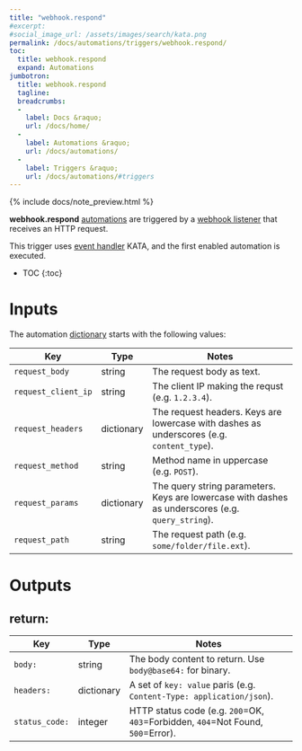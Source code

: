 ```yaml
---
title: "webhook.respond"
#excerpt: 
#social_image_url: /assets/images/search/kata.png
permalink: /docs/automations/triggers/webhook.respond/
toc:
  title: webhook.respond
  expand: Automations
jumbotron:
  title: webhook.respond
  tagline: 
  breadcrumbs:
  -
    label: Docs &raquo;
    url: /docs/home/
  -
    label: Automations &raquo;
    url: /docs/automations/
  -
    label: Triggers &raquo;
    url: /docs/automations/#triggers
---
```


{% include docs/note_preview.html %}

**webhook.respond** [automations](/docs/automations/) are triggered by a [webhook listener](/docs/webhooks/) that receives an HTTP request.

This trigger uses [event handler](/docs/automations/#events) KATA, and the first enabled automation is executed.

* TOC
{:toc}

# Inputs

The automation [dictionary](/docs/automations/#dictionaries) starts with the following values:

| Key | Type | Notes
|-|-|-
| `request_body` | string | The request body as text.
| `request_client_ip` | string | The client IP making the requst (e.g. `1.2.3.4`).
| `request_headers` | dictionary | The request headers. Keys are lowercase with dashes as underscores (e.g. `content_type`).
| `request_method` | string | Method name in uppercase (e.g. `POST`).
| `request_params` | dictionary | The query string parameters. Keys are lowercase with dashes as underscores (e.g. `query_string`).
| `request_path` | string | The request path (e.g. `some/folder/file.ext`).

# Outputs

## return:

| Key | Type | Notes
|-|-|-
| `body:` | string | The body content to return. Use `body@base64:` for binary.
| `headers:` | dictionary | A set of `key: value` paris (e.g. `Content-Type: application/json`).
| `status_code:` | integer | HTTP status code (e.g. `200`=OK, `403`=Forbidden, `404`=Not Found, `500`=Error). 
